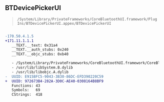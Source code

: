 ## BTDevicePickerUI

> `/System/Library/PrivateFrameworks/CoreBluetoothUI.framework/PlugIns/BTDevicePickerUI.appex/BTDevicePickerUI`

```diff

-170.50.4.1.5
+171.11.1.1.1
   __TEXT.__text: 0x31a4
   __TEXT.__auth_stubs: 0x240
   __TEXT.__objc_stubs: 0xb40

   - /System/Library/PrivateFrameworks/CoreBluetoothUI.framework/CoreBluetoothUI
   - /usr/lib/libSystem.B.dylib
   - /usr/lib/libobjc.A.dylib
-  UUID: E915BFC5-9043-3B30-86DC-EFD390220C59
+  UUID: 972673B4-282A-3D0C-AE40-0308164B8BF9
   Functions: 43
   Symbols:   69
   CStrings:  418

```
